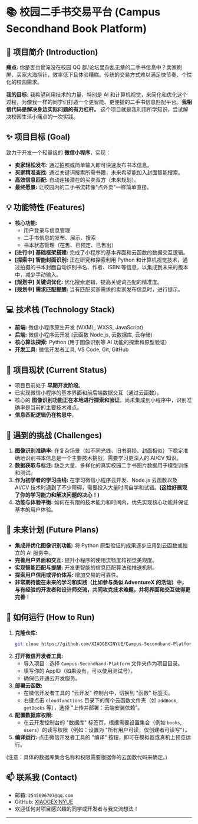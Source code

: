 # 📚 校园二手书交易平台 (Campus Secondhand Book Platform)

## 🚀 项目简介 (Introduction)

**痛点:** 你是否也曾淹没在校园 QQ 群/论坛里杂乱无章的二手书信息中？卖家刷屏、买家大海捞针，效率低下且体验糟糕。传统的交易方式难以满足快节奏、个性化的校园需求。

**我的目标:** 我希望利用技术的力量，特别是 AI 和计算机视觉，来简化和优化这个过程，为像我一样的同学们打造一个更智能、更便捷的二手书信息匹配平台。**我相信代码是解决身边实际问题的有力杠杆。** 这个项目就是我利用所学知识，尝试解决校园生活小痛点的一次实践。

## ✨ 项目目标 (Goal)

致力于开发一个轻量级的 **微信小程序**，实现：

*   **卖家轻松发布:** 通过拍照或简单输入即可快速发布书本信息。
*   **买家精准查找:** 通过关键词搜索所需书籍，未来希望能加入封面智能搜索。
*   **高效信息匹配:** 自动连接潜在的买卖双方（未来规划）。
*   **最终愿景:** 让校园内的二手书流转像"点外卖"一样简单直接。

## 💡 功能特性 (Features)

*   **核心功能:**
    *   用户登录与信息管理
    *   二手书信息的发布、展示、搜索
    *   书本状态管理（在售、已预定、已售出）
*   **[进行中] 基础框架搭建:** 完成了小程序的基本界面和云函数的数据交互逻辑。
*   **[探索中] 智能封面识别:** 正在研究和探索利用 Python 和计算机视觉技术，通过拍摄的书本封面自动识别书名、作者、ISBN 等信息，以集成到未来的版本中，减少手动输入。
*   **[规划中] 关键词优化:** 优化搜索逻辑，提高关键词匹配的精准度。
*   **[规划中] 需求匹配提醒:** 当有匹配买家需求的卖家发布信息时，进行提示。

## 💻 技术栈 (Technology Stack)

*   **前端:** 微信小程序原生开发 (WXML, WXSS, JavaScript)
*   **后端:** 微信小程序云开发 (云函数 Node.js, 云数据库, 云存储)
*   **核心算法探索:** Python (用于图像识别等 AI 功能的探索和原型验证)
*   **开发工具:** 微信开发者工具, VS Code, Git, GitHub

## 🌱 项目现状 (Current Status)

*   项目目前处于 **早期开发阶段**。
*   已实现微信小程序的基本界面和前后端数据交互（通过云函数）。
*   核心的 **图像识别功能正在本地进行探索和验证**，尚未集成到小程序中，识别准确率是当前的主要技术难点。
*   **信息匹配逻辑仍在构思中**。

## 🤔 遇到的挑战 (Challenges)

1.  **图像识别准确率:** 在复杂场景（如不同光线、旧书磨损、封面相似）下稳定准确地识别书本信息是一个主要技术挑战，需要学习更深入的 AI/CV 知识。
2.  **数据获取与标注:** 缺乏大量、多样化的真实校园二手书图片数据用于模型训练和测试。
3.  **作为初学者的学习曲线:** 在学习微信小程序云开发、Node.js 云函数以及 AI/CV 技术时遇到了不少障碍，需要投入大量时间自学和试错。**(这恰好展现了你的学习能力和解决问题的决心！)**
4.  **功能与体验平衡:** 如何在有限的技术能力和时间内，优先实现核心功能并保证基本的用户体验。

## 🚀 未来计划 (Future Plans)

*   **集成并优化图像识别功能:** 将 Python 原型验证的成果逐步应用到云函数或独立的 AI 服务中。
*   **完善用户界面和交互:** 提升小程序的使用流畅度和视觉美观度。
*   **实现智能匹配与提醒:** 开发更智能的信息匹配算法和推送机制。
*   **探索用户信用或评价体系:** 增加交易的可靠性。
*   **非常期待能在未来的学习和实践（比如参与类似 AdventureX 的活动）中，与有经验的开发者和设计师交流，共同攻克技术难题，并将界面和交互做得更完善！**

## 🔧 如何运行 (How to Run)

1.  **克隆仓库:**
    ```bash
    git clone https://github.com/XIAOGEXINYUE/Campus-Secondhand-Platform.git
    ```
2.  **打开微信开发者工具:**
    *   导入项目：选择 `Campus-Secondhand-Platform` 文件夹作为项目目录。
    *   填写你的 AppID（如果没有，可以使用测试号）。
    *   确保已开通云开发服务。
3.  **部署云函数:**
    *   在微信开发者工具的 "云开发" 控制台中，切换到 "函数" 标签页。
    *   右键点击 `cloudfunctions` 目录下的每个云函数文件夹（如 `addBook`, `getBooks` 等），选择 "上传并部署：云端安装依赖"。
4.  **配置数据库权限:**
    *   在云开发控制台的 "数据库" 标签页，根据需要设置集合（例如 `books`, `users`）的读写权限（例如：设置为 "所有用户可读，仅创建者可读写"）。
5.  **编译运行:** 点击微信开发者工具的 "编译" 按钮，即可在模拟器或真机上预览运行。

(注意：具体的数据库集合名称和权限需要根据你的云函数代码来确定。)

## 📫 联系我 (Contact)

*   邮箱: `2545696707@qq.com` 
*   GitHub: [XIAOGEXINYUE](https://github.com/XIAOGEXINYUE)
*   欢迎任何对项目感兴趣的同学或开发者与我交流想法！

--- 